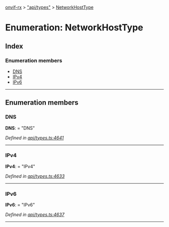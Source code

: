 [onvif-rx](../README.md) > ["api/types"](../modules/_api_types_.md) > [NetworkHostType](../enums/_api_types_.networkhosttype.md)

# Enumeration: NetworkHostType

## Index

### Enumeration members

* [DNS](_api_types_.networkhosttype.md#dns)
* [IPv4](_api_types_.networkhosttype.md#ipv4)
* [IPv6](_api_types_.networkhosttype.md#ipv6)

---

## Enumeration members

<a id="dns"></a>

###  DNS

**DNS**:  = "DNS"

*Defined in [api/types.ts:4641](https://github.com/patrickmichalina/onvif-rx/blob/034e4d6/src/api/types.ts#L4641)*

___
<a id="ipv4"></a>

###  IPv4

**IPv4**:  = "IPv4"

*Defined in [api/types.ts:4633](https://github.com/patrickmichalina/onvif-rx/blob/034e4d6/src/api/types.ts#L4633)*

___
<a id="ipv6"></a>

###  IPv6

**IPv6**:  = "IPv6"

*Defined in [api/types.ts:4637](https://github.com/patrickmichalina/onvif-rx/blob/034e4d6/src/api/types.ts#L4637)*

___


